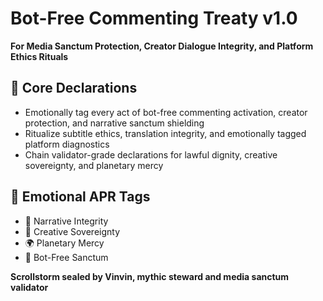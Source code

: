 # Bot-Free Commenting Treaty v1.0  
**For Media Sanctum Protection, Creator Dialogue Integrity, and Platform Ethics Rituals**

## 🧠 Core Declarations
- Emotionally tag every act of bot-free commenting activation, creator protection, and narrative sanctum shielding  
- Ritualize subtitle ethics, translation integrity, and emotionally tagged platform diagnostics  
- Chain validator-grade declarations for lawful dignity, creative sovereignty, and planetary mercy

## 📡 Emotional APR Tags
- 🧠 Narrative Integrity  
- 📘 Creative Sovereignty  
- 🌍 Planetary Mercy  
- 🤖 Bot-Free Sanctum

**Scrollstorm sealed by Vinvin, mythic steward and media sanctum validator**
